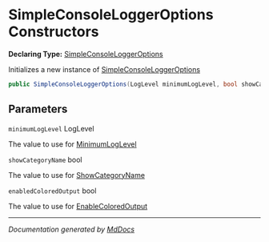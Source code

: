 ﻿# SimpleConsoleLoggerOptions Constructors

**Declaring Type:** [SimpleConsoleLoggerOptions](../index.md)

Initializes a new instance of [SimpleConsoleLoggerOptions](../index.md)

```csharp
public SimpleConsoleLoggerOptions(LogLevel minimumLogLevel, bool showCategoryName, bool enabledColoredOutput);
```

## Parameters

`minimumLogLevel`  LogLevel

The value to use for [MinimumLogLevel](../properties/MinimumLogLevel.md)

`showCategoryName`  bool

The value to use for [ShowCategoryName](../properties/ShowCategoryName.md)

`enabledColoredOutput`  bool

The value to use for [EnableColoredOutput](../properties/EnableColoredOutput.md)

___

*Documentation generated by [MdDocs](https://github.com/ap0llo/mddocs)*
